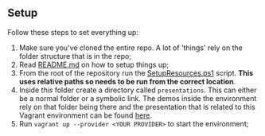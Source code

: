 ## Setup

Follow these steps to set everything up:

1. Make sure you've cloned the entire repo. A lot of 'things' rely on the folder structure that is in the repo;
1. Read [README.md](https://github.com/pauby/environment-builds/blob/master/README.md) on how to setup things up;
1. From the root of the repository run the [SetupResources.ps1](https://github.com/pauby/environment-builds/blob/master/SetupResources.ps1) script. **This uses relative paths so needs to be run from the correct location**.
1. Inside _this_ folder create a directory called `presentations`. This can either be a normal folder or a symbolic link. The demos inside the environment rely on that folder being there and the presentation that is related to this Vagrant environment can be found [here](https://github.com/pauby/presentations/tree/master/Automating%20the%20Software%20Deployment%20Lifecycle).
3. Run `vagrant up --provider <YOUR PROVIDER>` to start the environment;